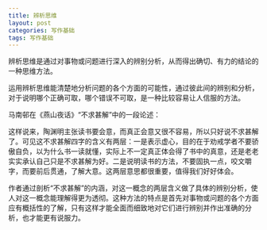 ```yaml
---
title: 辨析思维
layout: post
categories: 写作基础
tags: 写作基础
---
```


辨析思维是通过对事物或问题进行深入的辨别分析，从而得出确切、有力的结论的一种思维方法。

运用辨析思维能清楚地分析问题的各个方面的可能性，通过彼此间的辨别和分析，对于说明哪个正确可取，哪个错误不可取，是一种比较容易让人信服的方法。

马南邨在《燕山夜话》“不求甚解”中的一段论述：

这样说来，陶渊明主张读书要会意，而真正会意又很不容易，所以只好说不求甚解了。可见这不求甚解四字的含义有两层：一是表示虚心，目的在于劝戒学者不要骄傲自负，以为什么书一读就懂，实际上不一定真正体会得了书中的真意，还是老老实实承认自己只是不求甚解为好。二是说明读书的方法，不要固执一点，咬文嚼字，而要前后贯通，了解大意。这两层意思都很重要，值得我们好好体会。

作者通过剖析“不求甚解”的内涵，对这一概念的两层含义做了具体的辨别分析，使人对这一概念能理解得更为透彻。这种方法的特点是首先对事物或问题的各个方面应有概括性的了解，只有这样才能全面而细致地对它们进行辨别并作出准确的分析，也才能更有说服力。 